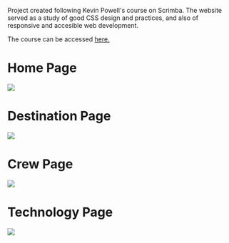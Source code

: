 <p>Project created following Kevin Powell's course on Scrimba. The website served as a study of good CSS design and practices, and also of responsive and accesible web development.</p>
<p>The course can be accessed <a href="https://v2.scrimba.com/build-a-space-travel-website-c014">here.</a></p>

<h1>Home Page</h1>
<img src='https://github.com/user-attachments/assets/265adad2-aba6-4a70-ab17-4a1b61e2210a' />
<br>
<h1>Destination Page</h1>
<img src='https://github.com/user-attachments/assets/f411fd84-f3c8-4bf0-98c7-81d709f78f70' />
<br>
<h1>Crew Page</h1>
<img src='https://github.com/user-attachments/assets/492c0f5c-b4b9-4ca0-b8dc-d3d0af37033b' />
<br>
<h1>Technology Page</h1>
<img src='https://github.com/user-attachments/assets/870678be-5eae-40e6-9ae5-1c0f01b01f28' />
